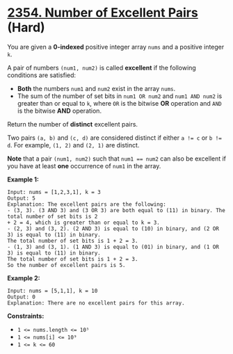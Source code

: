 # [2354. Number of Excellent Pairs][link] (Hard)

[link]: https://leetcode.com/problems/number-of-excellent-pairs/

You are given a **0-indexed** positive integer array `nums` and a positive integer `k`.

A pair of numbers `(num1, num2)` is called **excellent** if the following conditions are satisfied:

- **Both** the numbers `num1` and `num2` exist in the array `nums`.
- The sum of the number of set bits in `num1 OR num2` and `num1 AND num2` is greater than or equal to
`k`, where `OR` is the bitwise **OR** operation and `AND` is the bitwise **AND** operation.

Return the number of **distinct** excellent pairs.

Two pairs `(a, b)` and `(c, d)` are considered distinct if either `a != c` or `b != d`. For example,
`(1, 2)` and `(2, 1)` are distinct.

**Note** that a pair `(num1, num2)` such that `num1 == num2` can also be excellent if you have at
least **one** occurrence of `num1` in the array.

**Example 1:**

```
Input: nums = [1,2,3,1], k = 3
Output: 5
Explanation: The excellent pairs are the following:
- (3, 3). (3 AND 3) and (3 OR 3) are both equal to (11) in binary. The total number of set bits is 2
+ 2 = 4, which is greater than or equal to k = 3.
- (2, 3) and (3, 2). (2 AND 3) is equal to (10) in binary, and (2 OR 3) is equal to (11) in binary.
The total number of set bits is 1 + 2 = 3.
- (1, 3) and (3, 1). (1 AND 3) is equal to (01) in binary, and (1 OR 3) is equal to (11) in binary.
The total number of set bits is 1 + 2 = 3.
So the number of excellent pairs is 5.
```

**Example 2:**

```
Input: nums = [5,1,1], k = 10
Output: 0
Explanation: There are no excellent pairs for this array.
```

**Constraints:**

- `1 <= nums.length <= 10⁵`
- `1 <= nums[i] <= 10⁹`
- `1 <= k <= 60`
